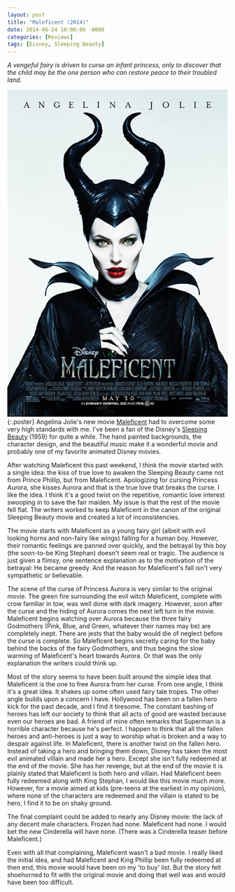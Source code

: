 ```yaml
---
layout: post
title: "Maleficent (2014)"
date: 2014-06-24 10:00:00 -0600
categories: [Reviews]
tags: [Disney, Sleeping Beauty]
---
```


*A vengeful fairy is driven to curse an infant princess, only to discover that the child may be the one person who can restore peace to their troubled land.*

![Maleficent Poster](/assets/2014/06/maleficent.jpg){:.poster} Angelina Jolie's new movie [Maleficent](http://www.imdb.com/title/tt1587310/) had to overcome some very high standards with me. I've been a fan of the Disney's [Sleeping Beauty](http://www.imdb.com/title/tt0053285/) (1959) for quite a while. The hand painted backgrounds, the character design, and the beautiful music make it a wonderful movie and probably one of my favorite animated Disney movies.

After watching Maleficent this past weekend, I think the movie started with a single idea: the kiss of true love to awaken the Sleeping Beauty came not from Prince Phillip, but from Maleficent. Apologizing for cursing Princess Aurora, she kisses Aurora and that is the true love that breaks the curse. I like the idea. I think it's a good twist on the repetitive, romantic love interest swooping in to save the fair maiden. My issue is that the rest of the movie fell flat. The writers worked to keep Maleficent in the canon of the original Sleeping Beauty movie and created a lot of inconsistencies.

The movie starts with Maleficent as a young fairy girl (albeit with evil looking horns and non-fairy like wings) falling for a human boy. However, their romantic feelings are panned over quickly, and the betrayal by this boy (the soon-to-be King Stephan) doesn't seem real or tragic. The audience is just given a flimsy, one sentence explanation as to the motivation of the betrayal: He became greedy. And the reason for Maleficent's fall isn't very sympathetic or believable.

The scene of the curse of Princess Aurora is very similar to the original movie. The green fire surrounding the evil witch Maleficent, complete with crow familiar in tow, was well done with dark imagery. However, soon after the curse and the hiding of Aurora comes the next left turn in the movie. Maleficent begins watching over Aurora because the three fairy Godmothers (Pink, Blue, and Green, whatever their names may be) are completely inept. There are jests that the baby would die of neglect before the curse is complete. So Maleficent begins secretly caring for the baby behind the backs of the fairy Godmothers, and thus begins the slow warming of Maleficent's heart towards Aurora. Or that was the only explanation the writers could think up.

Most of the story seems to have been built around the simple idea that Maleficent is the one to free Aurora from her curse. From one angle, I think it's a great idea. It shakes up some often used fairy tale tropes. The other angle builds upon a concern I have. Hollywood has been on a fallen hero kick for the past decade, and I find it tiresome. The constant bashing of heroes has left our society to think that all acts of good are wasted because even our heroes are bad. A friend of mine often remarks that Superman is a horrible character because he's perfect. I happen to think that all the fallen heroes and anti-heroes is just a way to worship what is broken and a way to despair against life. In Maleficent, there is another twist on the fallen hero. Instead of taking a hero and bringing them down, Disney has taken the most evil animated villain and made her a hero. Except she isn't fully redeemed at the end of the movie. She has her revenge, but at the end of the movie it is plainly stated that Maleficent is both hero and villain. Had Maleficent been fully redeemed along with King Stephan, I would like this movie much more. However, for a movie aimed at kids (pre-teens at the earliest in my opinion), where none of the characters are redeemed and the villain is stated to be hero, I find it to be on shaky ground.

The final complaint could be added to nearly any Disney movie: the lack of any decent male characters. Frozen had none. Maleficent had none. I would bet the new Cinderella will have none. (There was a Cinderella teaser before Maleficent.)

Even with all that complaining, Maleficent wasn't a bad movie. I really liked the initial idea, and had Maleficent and King Phillip been fully redeemed at then end, this movie would have been on my 'to buy' list. But the story felt shoehorned to fit with the original movie and doing that well was and would have been too difficult.
